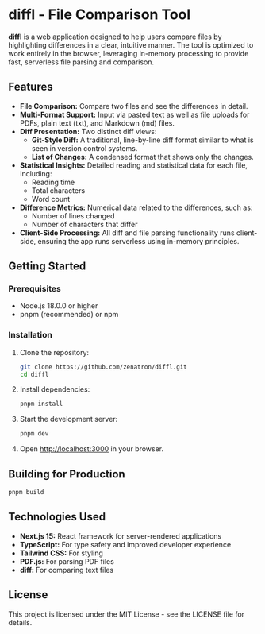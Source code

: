 # diffl - File Comparison Tool
**diffl** is a web application designed to help users compare files by highlighting differences in a clear, intuitive manner. The tool is optimized to work entirely in the browser, leveraging in-memory processing to provide fast, serverless file parsing and comparison.

## Features
- **File Comparison:** Compare two files and see the differences in detail.
- **Multi-Format Support:** Input via pasted text as well as file uploads for PDFs, plain text (txt), and Markdown (md) files.
- **Diff Presentation:** Two distinct diff views:
  - **Git-Style Diff:** A traditional, line-by-line diff format similar to what is seen in version control systems.
  - **List of Changes:** A condensed format that shows only the changes.
- **Statistical Insights:** Detailed reading and statistical data for each file, including:
  - Reading time
  - Total characters
  - Word count
- **Difference Metrics:** Numerical data related to the differences, such as:
  - Number of lines changed
  - Number of characters that differ
- **Client-Side Processing:** All diff and file parsing functionality runs client-side, ensuring the app runs serverless using in-memory principles.

## Getting Started
### Prerequisites
- Node.js 18.0.0 or higher
- pnpm (recommended) or npm

### Installation
1. Clone the repository:
   ```bash
   git clone https://github.com/zenatron/diffl.git
   cd diffl
   ```

2. Install dependencies:
   ```bash
   pnpm install
   ```

3. Start the development server:
   ```bash
   pnpm dev
   ```

4. Open [http://localhost:3000](http://localhost:3000) in your browser.

## Building for Production
```bash
pnpm build
```

## Technologies Used
- **Next.js 15:** React framework for server-rendered applications
- **TypeScript:** For type safety and improved developer experience
- **Tailwind CSS:** For styling
- **PDF.js:** For parsing PDF files
- **diff:** For comparing text files

## License
This project is licensed under the MIT License - see the LICENSE file for details.